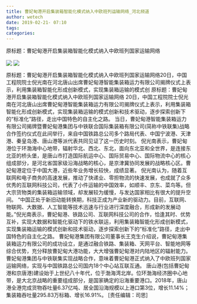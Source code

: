 ```yaml
---
title: 曹妃甸港开启集装箱智能化模式纳入中欧班列运输网络_河北频道
author: wetech
date: 2019-02-21- 07:10
tags: 
categories: 
---
```

原标题：曹妃甸港开启集装箱智能化模式纳入中欧班列国家运输网络
<!-- more -->
                
<img align="center" border="0" src="http://p3.ifengimg.com/a/2019_08/81e7c9decf76c52_size36_w540_h405.jpg" />
                
<img align="center" border="0" src="http://p2.ifengimg.com/a/2016/0810/204c433878d5cf9size1_w16_h16.png" />
            
原标题：曹妃甸港开启集装箱智能化模式纳入中欧班列国家运输网络20日，中国工程院院士倪光南在河北唐山出席曹妃甸港智能集装箱运力有限公司揭牌仪式上表示，利用集装箱智能化形成创新模式，实现集装箱运输的模式创
原标题：曹妃甸港开启集装箱智能化模式纳入中欧班列国家运输网络
20日，中国工程院院士倪光南在河北唐山出席曹妃甸港智能集装箱运力有限公司揭牌仪式上表示，利用集装箱智能化形成创新模式，实现集装箱运输的模式创新和技术驱动，逐步探索创新下的“标准化”路径，走出中国特色的自主化之路。
当日，曹妃甸港智能集装箱运力有限公司揭牌暨曹妃甸港集团与中铁联合国际集装箱有限公司(简称中铁联集)战略合作签约仪式在此间举行，来自中国铁路总公司多个路局代表、中国宁波港、天津港、秦皇岛港、唐山港等派代表共同见证了这一历史时刻。
倪光南表示，曹妃甸港位于环渤海中心地带，辐射华北、西北、东北，面向东北亚和全世界，是连接东北亚的桥头堡，是唐山市打造国际航运中心、国际贸易中心、国际物流中心的核心组成部分，是河北省国家级沿海战略的核心，是京津冀协同发展的战略核心区。曹妃甸港定位于中国大港，近些年业务增长较快，成绩显著。
倪光南认为，随着互联网和电子商务的高速发展，推动了快递业、零担物流的快速发展，也成就了众多优秀的互联网科技公司，代表了小件运输的中国效率，如顺丰、京东、菜鸟等。但大宗货物类的集装箱运输领域，却发展较为缓慢，与发达国家相比有很大的提升空间。
“中国正处于新旧动能转换期，科技正成为产业新的驱动力。目前，互联网、物联网、大数据、人工智能等技术迅速与行业进行深度融合，形成新的发展动能。”倪光南表示，曹妃甸港、铁路公司、互联网科技公司的合作，恰逢其时、优势互补，实现大数据和智能化驱动下的铁水联运，利用集装箱智能化形成创新模式，实现集装箱运输的模式创新和技术驱动，逐步探索创新下的“标准化”路径，走出中国特色的自主化之路。
曹妃甸港集团有限公司董事长王克生介绍说，曹妃甸港集装箱运力有限公司的成功设立，是通过融合铁路、集装箱、天网平台、智能地网等综合优势，充分释放曹妃甸大港功能，大大增强曹妃甸港对内陆地区的辐射能力。曹妃甸港集团与中铁联集实现战略合作，意味着曹妃甸港正式纳入了中欧班列国家运输网络，实现与中国铁路总公司国内18个中心站互联互通。
唐山港(包括曹妃甸港和京唐港)建设始于上世纪八十年代，位于渤海湾北岸。位环渤海经济圈中心地带，是大北京战略的重要组成部分，是国家确定的沿海重要港口。2018年，唐山港全港完成货物吞吐量6.37亿吨、居全国沿海规模以上港口第3位，增长11.14%；集装箱吞吐量295.83万标箱、增长16.91%。
[责任编辑：司思]
            

